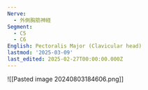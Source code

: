 ```yaml
---
Nerve:
  - 外側胸筋神経
Segment:
  - C5
  - C6
English: Pectoralis Major (Clavicular head)
lastmod: '2025-03-09'
last_edited: 2025-02-27T00:00:00.000Z
---
```


![[Pasted image 20240803184606.png]]
